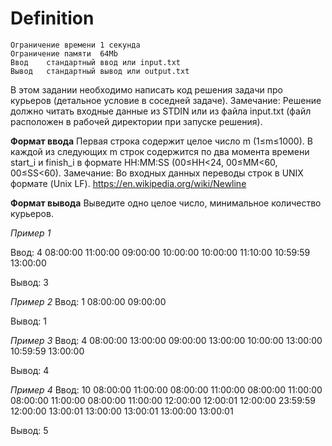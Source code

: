 # Definition

    Ограничение времени	1 секунда
    Ограничение памяти	64Mb
    Ввод	стандартный ввод или input.txt
    Вывод	стандартный вывод или output.txt

В этом задании необходимо написать код решения задачи про курьеров (детальное условие в соседней задаче).
Замечание: Решение должно читать входные данные из STDIN или из файла input.txt (файл расположен в рабочей директории при запуске решения).

**Формат ввода**
Первая строка содержит целое число m (1≤m≤1000). В каждой из следующих m строк содержится по два момента времени start_i и finish_i в формате HH:MM:SS (00≤HH<24, 00≤MM<60, 00≤SS<60).
Замечание: Во входных данных переводы строк в UNIX формате (Unix LF). https://en.wikipedia.org/wiki/Newline

**Формат вывода**
Выведите одно целое число, минимальное количество курьеров.

*Пример 1*

Ввод:
4
08:00:00 11:00:00
09:00:00 10:00:00
10:00:00 11:10:00
10:59:59 13:00:00

Вывод:
3

*Пример 2*
Ввод:
1
08:00:00 09:00:00

Вывод:
1

*Пример 3*
Ввод:
4
08:00:00 13:00:00
09:00:00 13:00:00
10:00:00 13:00:00
10:59:59 13:00:00

Вывод:
4

*Пример 4*
Ввод:
10
08:00:00 11:00:00
08:00:00 11:00:00
08:00:00 11:00:00
08:00:00 11:00:00
08:00:00 11:00:00
12:00:00 12:00:01
12:00:00 23:59:59
12:00:00 13:00:01
13:00:00 13:00:01
13:00:00 13:00:01

Вывод:
5